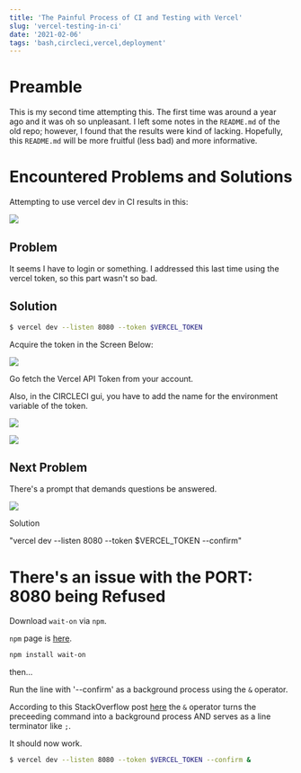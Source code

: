 ```yaml
---
title: 'The Painful Process of CI and Testing with Vercel'
slug: 'vercel-testing-in-ci'
date: '2021-02-06'
tags: 'bash,circleci,vercel,deployment'
---
```


# Preamble

This is my second time attempting this.  The first time was around a year ago and it was oh so unpleasant.  I left some notes in the `README.md` of the old repo; however, I found that the results were kind of lacking.  Hopefully, this `README.md` will be more fruitful (less bad) and more informative.

# Encountered Problems and Solutions

Attempting to use vercel dev in CI results in this:

![](/images/vercel-login-ci.png)

## Problem  

It seems I have to login or something.  I addressed this last time using the vercel token, so this part wasn't so bad.


## Solution

```bash
$ vercel dev --listen 8080 --token $VERCEL_TOKEN
```

Acquire the token in the Screen Below:

![](/images/vercel-token.png)

Go fetch the Vercel API Token from your account.

Also, in the CIRCLECI gui, you have to add the name for the environment variable of the token.

![](/images/circleci-envvar.png)

![](/images/circleci-project-settings.png)

## Next Problem

There's a prompt that demands questions be answered.

![](/images/vercel-login-ci-prompt.png)

Solution

"vercel dev --listen 8080 --token $VERCEL_TOKEN --confirm"


# There's an issue with the PORT: 8080 being Refused

Download `wait-on` via `npm`.

`npm` page is [here](https://www.npmjs.com/package/wait-on).

```bash
npm install wait-on
```

then...

Run the line with '--confirm' as a background process using the `&` operator.

According to this StackOverflow post [here](https://unix.stackexchange.com/a/451502) the `&` operator turns the preceeding command into a background process AND serves as a line terminator like `;`.

It should now work.

```bash
$ vercel dev --listen 8080 --token $VERCEL_TOKEN --confirm &
```